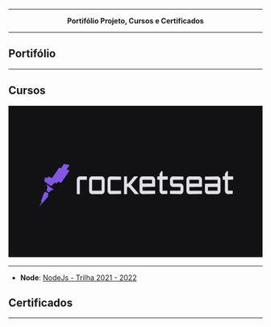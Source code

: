 
---

<div align="center">
<text><strong>Portifólio Projeto, Cursos e Certificados</strong><text>
</div>

---

## **Portifólio**

---


## **Cursos**

<img src="./img/rocketseat.jpg" alt="Trilha Ignite" width="100%" height="300px">

---
  
- **Node**: <a href="https://github.com/marcosfillipe/nodejs2022">NodeJs - Trilha 2021 - 2022</a> 


## **Certificados**

---
